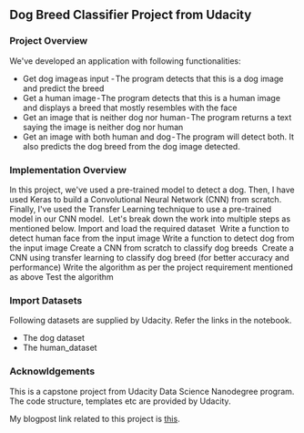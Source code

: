 ## Dog Breed Classifier Project from Udacity

### Project Overview

We've developed an application with following functionalities:
* Get dog image as input - The program detects that this is a dog image and predict the breed
* Get a human image - The program detects that this is a human image and displays a breed that mostly resembles with the face
* Get an image that is neither dog nor human - The program returns a text saying the image is neither dog nor human
* Get an image with both human and dog - The program will detect both. It also predicts the dog breed from the dog image detected.

### Implementation Overview

In this project, we've used a pre-trained model to detect a dog. Then, I have used Keras to build a Convolutional Neural Network (CNN) from scratch. Finally, I've used the Transfer Learning technique to use a pre-trained model in our CNN model. 
Let's break down the work into multiple steps as mentioned below.
Import and load the required dataset
 Write a function  to detect human face from the input image
 Write a function to detect dog from the input image
 Create a CNN from scratch to classify dog breeds 
 Create a CNN using transfer learning to classify dog breed (for better accuracy and performance)
 Write the algorithm as per the project requirement mentioned as above
 Test the algorithm
 
### Import Datasets

Following datasets are supplied by Udacity. Refer the links in the notebook.

* The dog dataset
* The human_dataset

### Acknowldgements
This is a capstone project from Udacity Data Science Nanodegree program. The code structure, templates etc are provided by Udacity. 


My blogpost link related to this project is [this](https://medium.com/@pinaki.guha/dog-breed-classification-project-using-cnn-4daa02bed23).
